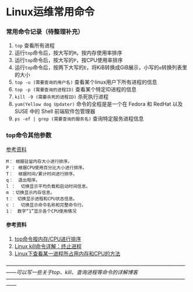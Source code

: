 # Linux运维常用命令

### 常用命令记录（待整理补充）  
1. `top` 查看所有进程  
2. 运行`top`命令后，按大写的`M`，按内存使用率排序  
3. 运行`top`命令后，按大写的`P`，按CPU使用率排序  
4. 运行`top`命令后，按两下大写的`E`，将KiB转换成GiB展示，小写的`e`转换列表里的大小  
5. `top -u (需要查询的用户名)` 查看某个linux用户下所有进程的信息  
6. `top -p (需要查询的进程ID)` 查看某个特定ID进程的信息 
7. `kill -9 (需要杀死的进程ID)` 杀死执行进程  
8. `yum(Yellow dog Updater)` 命令的全程是是一个在 Fedora 和 RedHat 以及 SUSE 中的 Shell 前端软件包管理器  
9. `ps -ef | grep (需要查询的服务名)` 查询特定服务进程信息  

### top命令其他参数
[参考资料](https://www.cnblogs.com/wangzy-Zj/p/16869149.html)  
```
M： 根据驻留内存大小进行排序。
P ： 根据CPU使用百分比大小进行排序。
T：  根据时间/累计时间进行排序。
q：  退出程序。
l ：  切换显示平均负载和启动时间信息。
m ：切换显示内存信息。
t：　切换显示进程和CPU状态信息。
c ：  切换显示命令名称和完整命令行。
1：　数字“1”显示各个CPU使用情况
```

#### 参考资料
1. [top命令按内存/CPU进行排序](https://www.cnblogs.com/wangzy-Zj/p/16869149.html)  
2. [Linux kill命令详解：终止进程](http://c.biancheng.net/view/1068.html)  
3. [Linux下查看某一进程所占用内存和CPU的方法](https://baijiahao.baidu.com/s?id=1761262711357522677&wfr=spider&for=pc)  

*—————————————————————————————————————可以写一些关于top、kill、查询进程等命令的详解博客—————————————————————————————————————*
